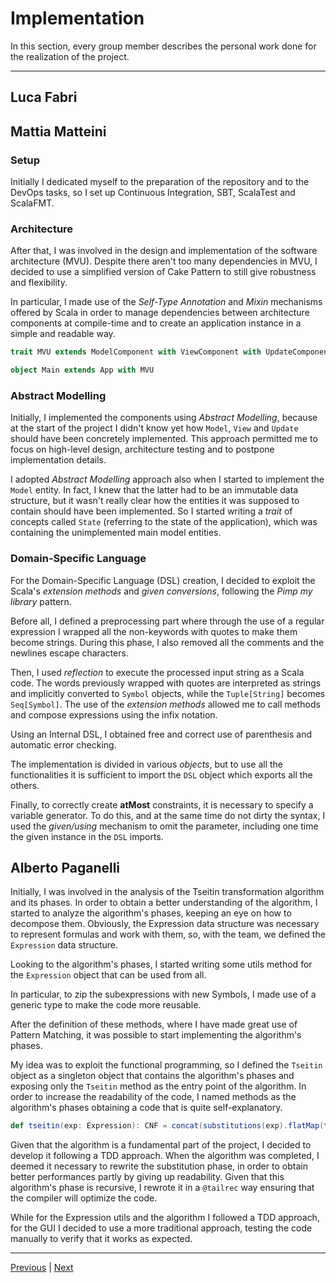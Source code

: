 # Implementation

In this section, every group member describes the personal work done for the realization of the project.

---

## Luca Fabri

## Mattia Matteini

### Setup

Initially I dedicated myself to the preparation of the repository and
to the DevOps tasks, so I set up Continuous Integration, SBT, ScalaTest and ScalaFMT.

### Architecture

After that, I was involved in the design and implementation of the software architecture (MVU).
Despite there aren't too many dependencies in MVU, I decided to use a simplified version of Cake Pattern to still give robustness and
flexibility.

In particular, I made use of the _Self-Type Annotation_ and _Mixin_ mechanisms offered by Scala in order to
manage dependencies between architecture components at compile-time and to create an application instance in a simple
and
readable way.

```scala
trait MVU extends ModelComponent with ViewComponent with UpdateComponent

object Main extends App with MVU
```

### Abstract Modelling

Initially, I implemented the components using _Abstract Modelling_,
because at the start of the project I didn't know yet how
`Model`, `View` and `Update` should have been concretely implemented.
This approach permitted me to focus on high-level design, architecture testing
and to postpone implementation details.

I adopted _Abstract Modelling_ approach also when I started to implement the `Model` entity.
In fact, I knew that the latter had to be an immutable data structure,
but it wasn't really clear how the entities it was supposed to contain should have been implemented.
So I started writing a _trait_ of concepts called `State` (referring to the state of the application),
which was containing the unimplemented main model entities.

### Domain-Specific Language

For the Domain-Specific Language (DSL) creation, I decided to exploit the Scala's _extension methods_ and _given
conversions_, following the _Pimp my library_ pattern.

Before all, I defined a preprocessing part where through the use of a regular expression I wrapped all the non-keywords
with quotes to make them become strings.
During this phase, I also removed all the comments and the newlines escape characters.

Then, I used _reflection_ to execute the processed input string as a Scala code.
The words previously wrapped with quotes are interpreted as strings and implicitly converted to `Symbol` objects,
while the `Tuple[String]` becomes `Seq[Symbol]`.
The use of the _extension methods_ allowed me to call methods and compose expressions using the infix notation.

Using an Internal DSL, I obtained free and correct use of parenthesis and automatic error checking.

The implementation is divided in various _objects_, but to use all the functionalities it is sufficient
to import the `DSL` object which exports all the others.

Finally, to correctly create **atMost** constraints, it is necessary to specify a variable generator.
To do this, and at the same time do not dirty the syntax, I used the _given/using_ mechanism to omit the parameter,
including one time the given instance in the `DSL` imports.

## Alberto Paganelli

Initially, I was involved in the analysis of the Tseitin transformation algorithm and its phases.
In order to obtain a better understanding of the algorithm,
I started to analyze the algorithm's phases, keeping an eye on how to decompose them.
Obviously, the Expression data structure was necessary to represent formulas and work with them, so, with the team, we
defined the `Expression` data structure.

Looking to the algorithm's phases, I started writing some utils method for the `Expression` object that can be used from
all.

In particular, to zip the subexpressions with new Symbols, I made use of a generic type to make the code more reusable.

After the definition of these methods, where I have made great use of Pattern Matching, it was possible to start
implementing the algorithm's phases.

My idea was to exploit the functional programming, so I defined the `Tseitin` object as a singleton object that contains
the algorithm's phases and exposing only the `Tseitin` method as the entry point of the algorithm.
In order to increase the readability of the code, I named methods as the algorithm's phases obtaining a code that is
quite self-explanatory.

```scala
def tseitin(exp: Expression): CNF = concat(substitutions(exp).flatMap(transform))
```

Given that the algorithm is a fundamental part of the project, I decided to develop it following a TDD approach.
When the algorithm was completed, I deemed it necessary to rewrite the substitution phase,
in order to obtain better performances partly by giving up readability.
Given that this algorithm's phase is recursive, I rewrote it in a `@tailrec` way ensuring that the compiler
will optimize the code.

While for the Expression utils and the algorithm I followed a TDD approach, for the GUI I decided to use a
more traditional approach, testing the code manually to verify that it works as expected.

---
[Previous](4-detailed-design.md) | [Next](6-retrospective.md)
